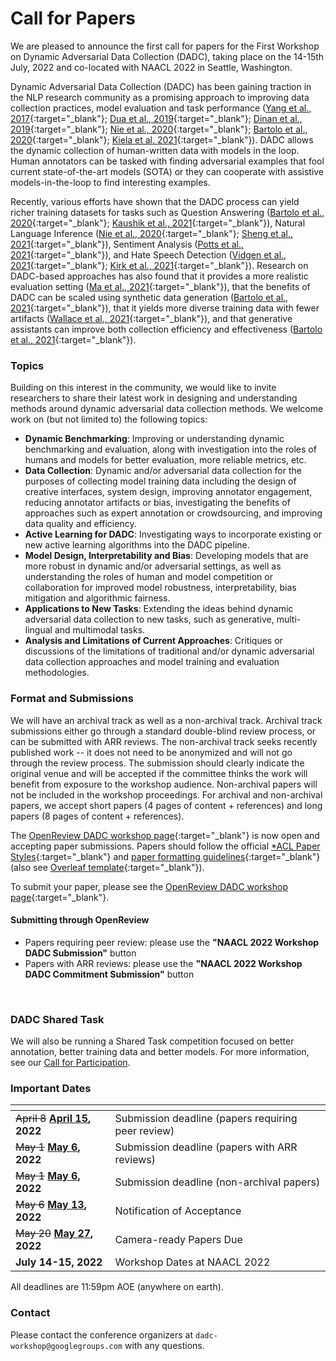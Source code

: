 # Call for Papers

We are pleased to announce the first call for papers for the First Workshop on Dynamic Adversarial Data Collection (DADC), taking place on the 14-15th July, 2022 and co-located with NAACL 2022 in Seattle, Washington.

Dynamic Adversarial Data Collection (DADC) has been gaining traction in the NLP research community as a promising approach to improving data collection practices, model evaluation and task performance ([Yang et al., 2017](https://arxiv.org/abs/1711.07950){:target="_blank"}; [Dua et al., 2019](https://aclanthology.org/N19-1246.pdf){:target="_blank"}; [Dinan et al., 2019](https://aclanthology.org/D19-1461.pdf){:target="_blank"}; [Nie et al., 2020](https://arxiv.org/abs/1910.14599){:target="_blank"}; [Bartolo et al., 2020](https://arxiv.org/abs/2002.00293){:target="_blank"}; [Kiela et al. 2021](https://arxiv.org/abs/2104.14337){:target="_blank"}). 
DADC allows the dynamic collection of human-written data with models in the loop. Human annotators can be tasked with finding adversarial examples that fool current state-of-the-art models (SOTA) or they can cooperate with assistive models-in-the-loop to find interesting examples.

Recently, various efforts have shown that the DADC process can yield richer training datasets for tasks such as Question Answering ([Bartolo et al., 2020](https://arxiv.org/abs/2002.00293){:target="_blank"}; [Kaushik et al., 2021](https://aclanthology.org/2021.acl-long.517/){:target="_blank"}), Natural Language Inference ([Nie et al., 2020](https://arxiv.org/abs/1910.14599){:target="_blank"}; [Sheng et al., 2021](https://arxiv.org/abs/2106.02280){:target="_blank"}), Sentiment Analysis ([Potts et al., 2021](https://arxiv.org/abs/2012.15349){:target="_blank"}), and Hate Speech Detection ([Vidgen et al., 2021](https://aclanthology.org/2021.acl-long.132/){:target="_blank"}; [Kirk et al., 2021](https://arxiv.org/abs/2108.05921){:target="_blank"}). 
Research on DADC-based approaches has also found that it provides a more realistic evaluation setting ([Ma et al., 2021](https://arxiv.org/abs/2106.06052){:target="_blank"}), that the benefits of DADC can be scaled using synthetic data generation ([Bartolo et al., 2021](https://arxiv.org/abs/2104.08678){:target="_blank"}), that it yields more diverse training data with fewer artifacts ([Wallace et al., 2021](https://arxiv.org/abs/2110.08514){:target="_blank"}), and that generative assistants can improve both collection efficiency and effectiveness ([Bartolo et al., 2021](https://arxiv.org/abs/2112.09062){:target="_blank"}).

### Topics  

Building on this interest in the community, we would like to invite researchers to share their latest work in designing and understanding methods around dynamic adversarial data collection methods. We welcome work on (but not limited to) the following topics:

* **Dynamic Benchmarking**: Improving or understanding dynamic benchmarking and evaluation, along with investigation into the roles of humans and models for better evaluation, more reliable metrics, etc.
* **Data Collection**: Dynamic and/or adversarial data collection for the purposes of collecting model training data including the design of creative interfaces, system design, improving annotator engagement, reducing annotator artifacts or bias, investigating the benefits of approaches such as expert annotation or crowdsourcing, and improving data quality and efficiency.
* **Active Learning for DADC**: Investigating ways to incorporate existing or new active learning algorithms into the DADC pipeline.
* **Model Design, Interpretability and Bias**: Developing models that are more robust in dynamic and/or adversarial settings, as well as understanding the roles of human and model competition or collaboration for improved model robustness, interpretability, bias mitigation and algorithmic fairness.
* **Applications to New Tasks**: Extending the ideas behind dynamic adversarial data collection to new tasks, such as generative, multi-lingual and multimodal tasks. 
* **Analysis and Limitations of Current Approaches**: Critiques or discussions of the limitations of traditional and/or dynamic adversarial data collection approaches and model training and evaluation methodologies.


### Format and Submissions

We will have an archival track as well as a non-archival track. Archival track submissions either go through a standard double-blind review process, or can be submitted with ARR reviews. The non-archival track seeks recently published work -- it does not need to be anonymized and will not go through the review process. The submission should clearly indicate the original venue and will be accepted if the committee thinks the work will benefit from exposure to the workshop audience. Non-archival papers will not be included in the workshop proceedings. For archival and non-archival papers, we accept short papers (4 pages of content + references) and long papers (8 pages of content + references).

The [OpenReview DADC workshop page](https://openreview.net/group?id=aclweb.org/NAACL/2022/Workshop/DADC){:target="_blank"} is now open and accepting paper submissions.
Papers should follow the official [*ACL Paper Styles](https://github.com/acl-org/acl-style-files){:target="_blank"} and [paper formatting guidelines](https://acl-org.github.io/ACLPUB/formatting.html#paper-format){:target="_blank"} (also see [Overleaf template](https://www.overleaf.com/read/crtcwgxzjskr){:target="_blank"}).

To submit your paper, please see the [OpenReview DADC workshop page](https://openreview.net/group?id=aclweb.org/NAACL/2022/Workshop/DADC){:target="_blank"}.

#### Submitting through OpenReview
* Papers requiring peer review: please use the **"NAACL 2022 Workshop DADC Submission"** button
* Papers with ARR reviews: please use the **"NAACL 2022 Workshop DADC Commitment Submission"** button
<br />

### DADC Shared Task

We will also be running a Shared Task competition focused on better annotation, better training data and better models. For more information, see our [Call for Participation](/shared-task.html).


### Important Dates

| <!-- -->                                          | <!-- -->                                             |
|:--------------------------------------------------|:-----------------------------------------------------|
| <del>April 8</del> **<ins>April 15</ins>, 2022**  | Submission deadline (papers requiring peer review)     |
| <del>May 1</del> **<ins>May 6</ins>, 2022**       | Submission deadline (papers with ARR reviews)          |
| <del>May 1</del> **<ins>May 6</ins>, 2022**       | Submission deadline (non-archival papers)              |
| <del>May 6</del> **<ins>May 13</ins>, 2022**      | Notification of Acceptance                             |
| <del>May 20</del> **<ins>May 27</ins>, 2022**     | Camera-ready Papers Due                                |
| **July 14-15, 2022**                              | Workshop Dates at NAACL 2022                         |

All deadlines are 11:59pm AOE (anywhere on earth).

### Contact

Please contact the conference organizers at `dadc-workshop@googlegroups.com` with any questions.

